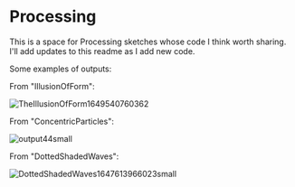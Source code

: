 # Processing
This is a space for Processing sketches whose code I think worth sharing. I'll add updates to this readme as I add new code.

Some examples of outputs:

From "IllusionOfForm":

![TheIllusionOfForm1649540760362](https://user-images.githubusercontent.com/101308215/162593092-c7208d1f-5dc0-4a33-9f98-df6da016a22e.png)

From "ConcentricParticles":

![output44small](https://user-images.githubusercontent.com/101308215/161362280-ac99cf46-4309-460d-a53d-da3dc5cebdcf.png) 

From "DottedShadedWaves":

![DottedShadedWaves1647613966023small](https://user-images.githubusercontent.com/101308215/161362283-27593dae-45b2-4ea9-829c-82a858f1a135.png) 

